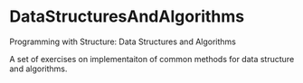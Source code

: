 DataStructuresAndAlgorithms
===========================

Programming with Structure: Data Structures and Algorithms


A set of exercises on implementaiton of common methods for data structure and algorithms. 

